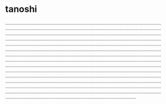 # tanoshi

................................................................................................................................................................................................................................................................................................................................................................................................................................................................................................................................................................................................................................................................................................................................................................................................................................................................................................................................................................................................................................................................................................................................................................................................................................................................................................................................................................................................................................................................................................................................................................................................................................................................................................................................................................................................................................................................................................................